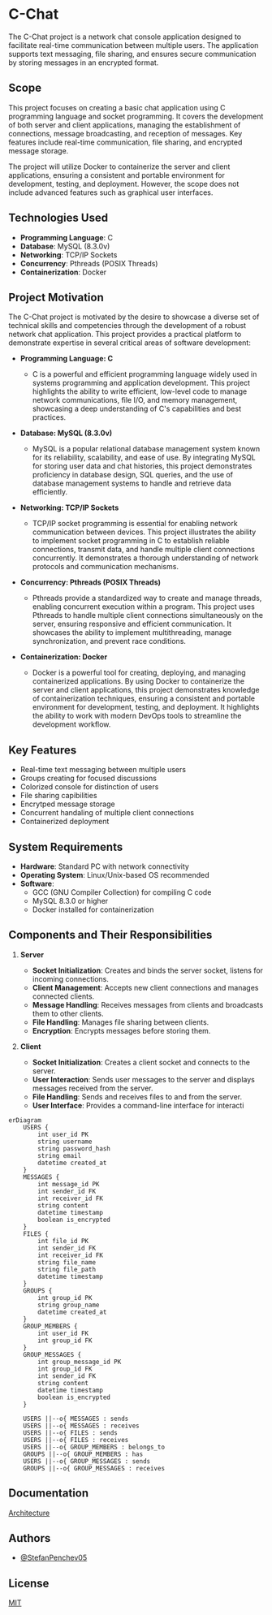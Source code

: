 
# C-Chat

The C-Chat project is a network chat console application designed to facilitate real-time communication between multiple users. The application supports text messaging, file sharing, and ensures secure communication by storing messages in an encrypted format.

## Scope

This project focuses on creating a basic chat application using C
programming language and socket programming. It covers the development of both server and client applications, managing the establishment of connections, message broadcasting, and reception of messages. Key features include real-time communication, file sharing, and encrypted message storage.

The project will utilize Docker to containerize the server and client applications, ensuring a consistent and portable environment for development, testing, and deployment. However, the scope does not include advanced features such as graphical user interfaces.

## Technologies Used
- **Programming Language**: C
- **Database**: MySQL (8.3.0v)
- **Networking**: TCP/IP Sockets
- **Concurrency**: Pthreads (POSIX Threads)
- **Containerization**: Docker

## Project Motivation

The C-Chat project is motivated by the desire to showcase a diverse set of technical skills and competencies through the development of a robust network chat application. This project provides a practical platform to demonstrate expertise in several critical areas of software development:

- **Programming Language: C**
  - C is a powerful and efficient programming language widely used in systems programming and application development. This project highlights the ability to write efficient, low-level code to manage network communications, file I/O, and memory management, showcasing a deep understanding of C's capabilities and best practices.

- **Database: MySQL (8.3.0v)**
  - MySQL is a popular relational database management system known for its reliability, scalability, and ease of use. By integrating MySQL for storing user data and chat histories, this project demonstrates proficiency in database design, SQL queries, and the use of database management systems to handle and retrieve data efficiently.

- **Networking: TCP/IP Sockets**
  - TCP/IP socket programming is essential for enabling network communication between devices. This project illustrates the ability to implement socket programming in C to establish reliable connections, transmit data, and handle multiple client connections concurrently. It demonstrates a thorough understanding of network protocols and communication mechanisms.

- **Concurrency: Pthreads (POSIX Threads)**
  - Pthreads provide a standardized way to create and manage threads, enabling concurrent execution within a program. This project uses Pthreads to handle multiple client connections simultaneously on the server, ensuring responsive and efficient communication. It showcases the ability to implement multithreading, manage synchronization, and prevent race conditions.

- **Containerization: Docker**
  - Docker is a powerful tool for creating, deploying, and managing containerized applications. By using Docker to containerize the server and client applications, this project demonstrates knowledge of containerization techniques, ensuring a consistent and portable environment for development, testing, and deployment. It highlights the ability to work with modern DevOps tools to streamline the development workflow.


## Key Features
  - Real-time text messaging between multiple users
  - Groups creating for focused discussions
  - Colorized console for distinction of users
  - File sharing capibilities
  - Encrytped message storage
  -	Concurrent handaling of multiple client connections 
  -	Containerized deployment 

## System Requirements

- **Hardware**: Standard PC with network connectivity
- **Operating System**: Linux/Unix-based OS recommended
- **Software**:
  - GCC (GNU Compiler Collection) for compiling C code
  - MySQL 8.3.0 or higher
  - Docker installed for containerization

## Components and Their Responsibilities

1. **Server**
    - **Socket Initialization**: Creates and binds the server socket, listens for incoming connections.
    - **Client Management**: Accepts new client connections and manages connected clients.
    - **Message Handling**: Receives messages from clients and broadcasts them to other clients.
    - **File Handling**: Manages file sharing between clients.
    - **Encryption**: Encrypts messages before storing them.

2. **Client**
    - **Socket Initialization**: Creates a client socket and connects to the server.
    - **User Interaction**: Sends user messages to the server and displays messages received from the server.
    - **File Handling**: Sends and receives files to and from the server.
    - **User Interface**: Provides a command-line interface for interacti
  


```mermaid
erDiagram
    USERS {
        int user_id PK
        string username
        string password_hash
        string email
        datetime created_at
    }
    MESSAGES {
        int message_id PK
        int sender_id FK
        int receiver_id FK
        string content
        datetime timestamp
        boolean is_encrypted
    }
    FILES {
        int file_id PK
        int sender_id FK
        int receiver_id FK
        string file_name
        string file_path
        datetime timestamp
    }
    GROUPS {
        int group_id PK
        string group_name
        datetime created_at
    }
    GROUP_MEMBERS {
        int user_id FK
        int group_id FK
    }
    GROUP_MESSAGES {
        int group_message_id PK
        int group_id FK
        int sender_id FK
        string content
        datetime timestamp
        boolean is_encrypted
    }

    USERS ||--o{ MESSAGES : sends
    USERS ||--o{ MESSAGES : receives
    USERS ||--o{ FILES : sends
    USERS ||--o{ FILES : receives
    USERS ||--o{ GROUP_MEMBERS : belongs_to
    GROUPS ||--o{ GROUP_MEMBERS : has
    USERS ||--o{ GROUP_MESSAGES : sends
    GROUPS ||--o{ GROUP_MESSAGES : receives
  ```


## Documentation

[Architecture](https://github.com/StefanPenchev05/C-Chat/blob/main/C-Chat_Architecture_Documentation.docx)


## Authors

- [@StefanPenchev05](https://github.com/StefanPenchev05)


## License

[MIT](https://choosealicense.com/licenses/mit/)

